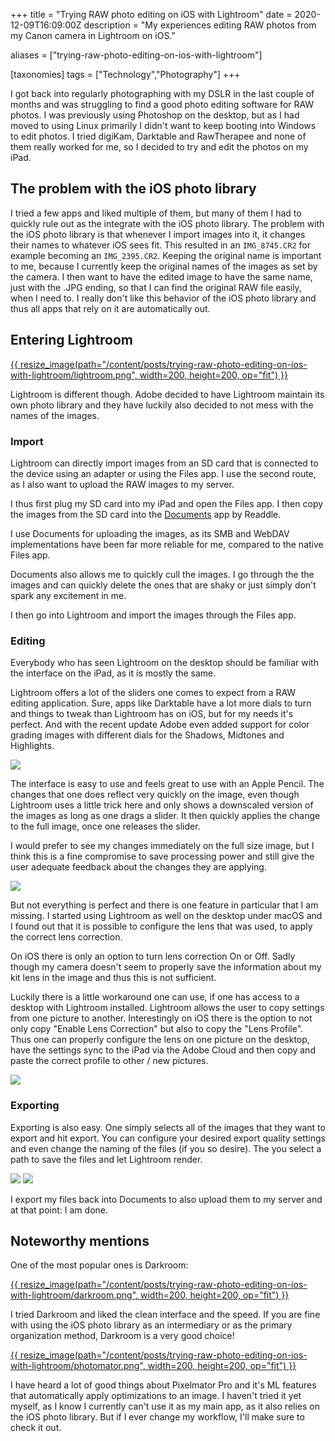 +++
title = "Trying RAW photo editing on iOS with Lightroom"
date = 2020-12-09T16:09:00Z
description = "My experiences editing RAW photos from my Canon camera in Lightroom on iOS."

aliases = ["trying-raw-photo-editing-on-ios-with-lightroom"]

[taxonomies]
tags = ["Technology","Photography"]
+++

I got back into regularly photographing with my DSLR in the last couple of months and was struggling to find a good photo editing software for RAW photos.
I was previously using Photoshop on the desktop, but as I had moved to using Linux primarily I didn't want to keep booting into Windows to edit photos.
I tried digiKam, Darktable and RawTherapee and none of them really worked for me, so I decided to try and edit the photos on my iPad.

## The problem with the iOS photo library

I tried a few apps and liked multiple of them, but many of them I had to quickly rule out as the integrate with the iOS photo library.
The problem with the iOS photo library is that whenever I import images into it, it changes their names to whatever iOS sees fit. This resulted in an `IMG_8745.CR2` for example becoming an `IMG_2395.CR2`.
Keeping the original name is important to me, because I currently keep the original names of the images as set by the camera. I then want to have the edited image to have the same name, just with the .JPG ending, so that I can find the original RAW file easily, when I need to.
I really don't like this behavior of the iOS photo library and thus all apps that rely on it are automatically out.

## Entering Lightroom

[{{ resize_image(path="/content/posts/trying-raw-photo-editing-on-ios-with-lightroom/lightroom.png", width=200, height=200, op="fit") }}](https://apps.apple.com/us/app/adobe-lightroom-for-ipad/id804177739?itscg=30200&amp;itsct=apps_box)

Lightroom is different though. Adobe decided to have Lightroom maintain its own photo library and they have luckily also decided to not mess with the names of the images.

### Import

Lightroom can directly import images from an SD card that is connected to the device using an adapter or using the Files app.
I use the second route, as I also want to upload the RAW images to my server.

I thus first plug my SD card into my iPad and open the Files app. I then copy the images from the SD card into the [Documents](https://apps.apple.com/us/app/pixelmator-photo/id1444636541?itsct=apps_box&amp;itscg=30200) app by Readdle.

I use Documents for uploading the images, as its SMB and WebDAV implementations have been far more reliable for me, compared to the native Files app.

Documents also allows me to quickly cull the images. I go through the the images and can quickly delete the ones that are shaky or just simply don't spark any excitement in me.

I then go into Lightroom and import the images through the Files app.

### Editing

Everybody who has seen Lightroom on the desktop should be familiar with the interface on the iPad, as it is mostly the same.

Lightroom offers a lot of the sliders one comes to expect from a RAW editing application. Sure, apps like Darktable have a lot more dials to turn and things to tweak than Lightroom has on iOS, but for my needs it's perfect. And with the recent update Adobe even added support for color grading images with different dials for the Shadows, Midtones and Highlights.

![](1.png)

The interface is easy to use and feels great to use with an Apple Pencil. The changes that one does reflect very quickly on the image, even though Lightroom uses a little trick here and only shows a downscaled version of the images as long as one drags a slider. It then quickly applies the change to the full image, once one releases the slider.

I would prefer to see my changes immediately on the full size image, but I think this is a fine compromise to save processing power and still give the user adequate feedback about the changes they are applying.

![](2.png)

But not everything is perfect and there is one feature in particular that I am missing.
I started using Lightroom as well on the desktop under macOS and I found out that it is possible to configure the lens that was used, to apply the correct lens correction.

On iOS there is only an option to turn lens correction On or Off. Sadly though my camera doesn't seem to properly save the information about my kit lens in the image and thus this is not sufficient.

Luckily there is a little workaround one can use, if one has access to a desktop with Lightroom installed.
Lightroom allows the user to copy settings from one picture to another. Interestingly on iOS there is the option to not only copy \"Enable Lens Correction\" but also to copy the \"Lens Profile\". Thus one can properly configure the lens on one picture on the desktop, have the settings sync to the iPad via the Adobe Cloud and then copy and paste the correct profile to other / new pictures.

![](3.png)

### Exporting

Exporting is also easy. One simply selects all of the images that they want to export and hit export. You can configure your desired export quality settings and even change the naming of the files (if you so desire). The you select a path to save the files and let Lightroom render.

![](4.png)
![](5.png)

I export my files back into Documents to also upload them to my server and at that point: I am done.

## Noteworthy mentions

One of the most popular ones is Darkroom:

[{{ resize_image(path="/content/posts/trying-raw-photo-editing-on-ios-with-lightroom/darkroom.png", width=200, height=200, op="fit") }}](https://apps.apple.com/us/app/darkroom-photo-video-editor/id953286746?itscg=30200&amp;itsct=apps_box)

I tried Darkroom and liked the clean interface and the speed. If you are fine with using the iOS photo library as an intermediary or as the primary organization method, Darkroom is a very good choice!

[{{ resize_image(path="/content/posts/trying-raw-photo-editing-on-ios-with-lightroom/photomator.png", width=200, height=200, op="fit") }}](https://apps.apple.com/us/app/pixelmator-photo/id1444636541?itscg=30200&amp;itsct=apps_box)

I have heard a lot of good things about Pixelmator Pro and it's ML features that automatically apply optimizations to an image. I haven't tried it yet myself, as I know I currently can't use it as my main app, as it also relies on the iOS photo library. But if I ever change my workflow, I'll make sure to check it out.

